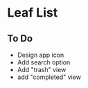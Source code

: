 # Leaf List

## To Do

* Design app icon
* Add search option
* Add "trash" view
* add "completed" view